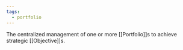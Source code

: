 ```yaml
---
tags:
  - portfolio
---
```

The centralized management of one or more [[Portfolio]]s to achieve strategic [[Objective]]s.